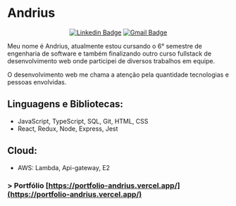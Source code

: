 # Andrius

<div align="center">
  
[![Linkedin Badge](https://img.shields.io/badge/-LinkedIn-blue?style=flat-square&logo=Linkedin&logoColor=white&link=https://www.linkedin.com/in/andrius-lazarino-82768b155/)](https://www.linkedin.com/in/andrius-lazarino-82768b155/)
[![Gmail Badge](https://img.shields.io/badge/-Gmail-c14438?style=flat-square&logo=Gmail&logoColor=white&link=mailto:andrius.rochalazarino@gmail.com)](mailto:andrius.rochalazarino@gmail.com)

</div>

<p>Meu nome é Andrius, atualmente estou cursando o 6° semestre de engenharia de software e também finalizando outro curso fullstack de desenvolvimento web onde participei de diversos trabalhos em equipe.</p>
<p>O desenvolvimento web me chama a atenção pela quantidade tecnologias e pessoas envolvidas.</p>

## Linguagens e Bibliotecas: 

- JavaScript, TypeScript, SQL, Git, HTML, CSS
- React, Redux, Node, Express, Jest

## Cloud: 

- AWS: Lambda, Api-gateway, E2

### > Portfólio [https://portfolio-andrius.vercel.app/](https://portfolio-andrius.vercel.app/)
